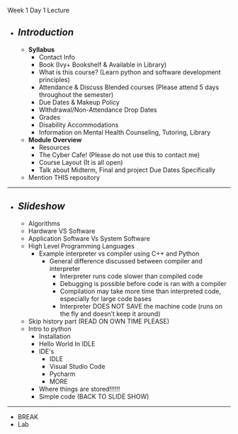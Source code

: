 Week 1 Day 1 Lecture

- ## ***Introduction***
  - **Syllabus**
    - Contact Info
    - Book (Ivy+ Bookshelf & Available in Library)
    - What is this course? (Learn python and software development principles)
    - Attendance & Discuss Blended courses (Please attend 5 days throughout the semester)
    - Due Dates & Makeup Policy
    - Withdrawal/Non-Attendance Drop Dates
    - Grades
    - Disability Accommodations
    - Information on Mental Health Counseling, Tutoring, Library
  - **Module Overview**
    - Resources
    - The Cyber Cafe! (Please do not use this to contact me)
    - Course Layout (It is all open)
    - Talk about Midterm, Final and project Due Dates Specifically
  - Mention THIS repository


-----

- ## ***Slideshow***
  - Algorithms
  - Hardware VS Software
  - Application Software Vs System Software
  - High Level Programming Languages 
    - Example interpreter vs compiler using C++ and Python
      - General difference discussed between compiler and interpreter
        - Interpreter runs code slower than compiled code
        - Debugging is possible before code is ran with a compiler
        - Compilation may take more time than interpreted code, especially for large code bases
        - Interpreter DOES NOT SAVE the machine code (runs on the fly and doesn’t keep it around)
  - Skip history part (READ ON OWN TIME PLEASE)
  - Intro to python
    - Installation
    - Hello World In IDLE
    - IDE's
      - IDLE
      - Visual Studio Code
      - Pycharm
      - MORE
    - Where things are stored!!!!!! 
    - Simple code (BACK TO SLIDE SHOW)

---

- BREAK
- Lab 